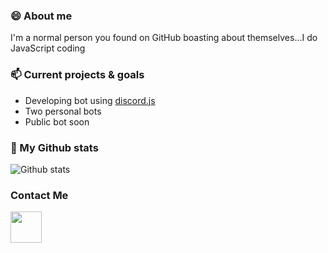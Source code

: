 ### 😄 About me
I'm a normal person you found on GitHub boasting about themselves...I do JavaScript coding

### 📫 Current projects & goals
* Developing bot using [discord.js](https://discordjs.guide/)
* Two personal bots
* Public bot soon

### 🌱 My Github stats
![Github stats](https://github-readme-stats.vercel.app/api?username=UndiedHitler)

### Contact Me
[<img src="https://cdn.discordapp.com/attachments/668460438954049537/851092698449313832/concours-discord-cartes-voeux-fortnite-france-6.png" width="50px" color="black">](dsc.bio/6206)

